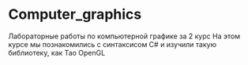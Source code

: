 # Computer_graphics
Лабораторные работы по компьютерной графике за 2 курс
На этом курсе мы познакомились с синтаксисом C# и изучили такую библиотеку, как Tao OpenGL
